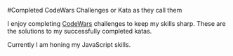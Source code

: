 #Completed CodeWars Challenges or Kata as they call them

I enjoy completing [CodeWars](https://www.codewars.com/) challenges to keep my skills sharp. These are the solutions to my successfully completed katas.

Currently I am honing my JavaScript skills.
